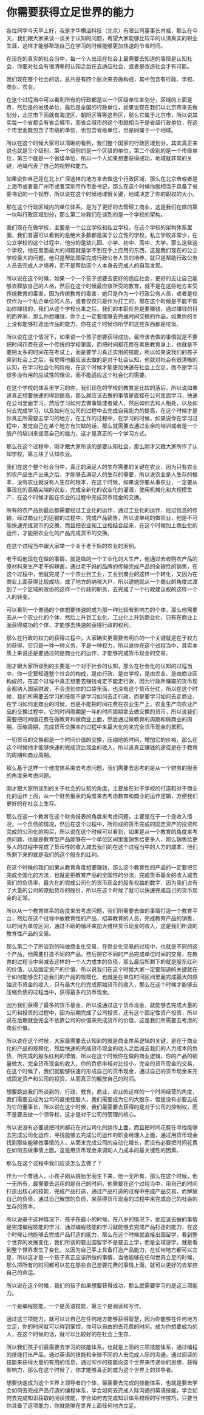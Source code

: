 # 你需要获得立足世界的能力

各位同学今天早上好，我是才华横溢科技（北京）有限公司董事长肖威，那么在今天，我们跟大家来谈一谈关于认知的问题，希望大家能够比较早的认清真实的职业生涯，这样才能够帮助自己在学习的时候能够更加快速的节省时间。

在现在的真实的社会当中，每一个人出现在社会上最需要去知道的事情是认知社会，你要对社会有很清晰的认知之后在去适应社会，或者是改造社会才有可能。

我们现在整个社会的话，总共是有四个层次来去做构成，其中包含有行政、学校、商业、农业。

在这个过程当中可以看到所有的行政都是以一个区级单位来划分，区域的上面是市，然后是的省级单位，最后是全国的行政单位，如果说现在我们以北京市来去做划分，北京市下面就有海淀区、朝阳区等等这些区，那么它属于北京市，所以说其实每一个省都会有省会城市，而省会城市的这个市就相当于是省级行政单位，在这个市里面既包含了市级的单位，也包含省级单位，但是同属于一个地域。

所以在这个时候大家可以清晰的看到，我们整个国家的行政区域划分，其实真正来说也就是三个级别，第一个级别的是一个区级的单位，第二个级别的是一个市级单位，第三个就是一个省级单位，所以一个人如果想要获得成功，地域就非常的关键，地域代表了自己的视野和能力。

如果说你自己是在北上广深这样的地方来去做这个行政区域，那么在北京市或者是上海市或者是广州市或者深圳市作市委书记，那么在这个时候你就相当于具备了省委书记的一个视野，所以说在这个时候地域很关键，地域决定了你的职权的大小。

那在这个行政区域内的单位体系，是为了更好的去管理工商业，这是我们在做的第一块叫行政区域划分，那么第二块我们在谈到的是一个学校的架构。

我们现在在做学校，主要是一个公立学校和私立学校，在这个学校的架构体系里面，我们普遍可以看到的是绝大多数都是属于公立性的学校，私立学校非常少，在公立学校的这个过程中，他分的是幼儿园、小学、初中、高中、大学，那么这些这个学校，他在里面最大的问题就是学不到在手上应用的东西，这是我们现在的公立学校最大的问题，他只是帮助国家完成行政公务人员的培养，就只是帮助行政公务人员去完成人才培养，而不是帮助这个人本身去完成人的自我发现。

所以说在这个时候，如果一个一个孩子想要去更好的适应社会，更好的去让自己能够去释放自己的人格，然后在这个时候最应该所受的教育，就不是在这些地方来受传统教育的毒害，因为传统教育的毒害，她只是作为一个行政公务人员，或者是仅仅作为一个私企单位的人员，或者仅仅只是作为打工的，那在这个时候是不能不帮助你赚钱的，我们从这个学校出来之后，我们的本职任务是要赚钱，通过赚钱的目的而养家，那么你想赚钱，你手上一定要能够去完成时间交换的作品，如果你的手上没有能够打造出作品的能力，你在这个时候你所学的这些东西都是垃圾。

所以说在这个情况下，如果说一个孩子想要获得成功，最应该去做的事情就是不要把时间花费在这一个传统的学校里面，而把时间都花费在素质教育身上，也就是不要把太多的时间花在考试上，而是要学习真正实用的技能，所以如果说我们的孩子来到社会上之后，我觉得他最应该去做的是对于社会认知，他就对社会有很清晰的认知，在学习社会化的阶段，在这个时候才能更加快速在社会上立足，而不是学习很多没有用的应试性的理论，而不能适应这个社会化的需要。

在这个学校的体系里学习的你，我们现在的学校的教育是比较的落后，所以说如果说真正想要快速的得到提高，那么就应该去做的事情是直接在公司里面学习，快速在公司里面学习，然后学习如何去做事情或者做人，然后如何去和人相处，以及如何去完成学习，以及如何在公司的过程中去完成自我能力的提高，在这个时候才是你真正所需要去学习的地方，在工作的过程中，在学习的时候，如果说你在学习过程中，发觉自己在某个地方有欠缺的话，那么就需要去通过业余的培训或者是一个脱产的培训来提高自己的能力，这才是真正的一个学习方式。

那么在这个过程中，刚才跟大家所谈的是要认知社会，那么刚才又跟大家所作了认知学校，第三块了认知农业。

我们在这个整个社会当中，真正的满足人的生存需要的关键在农业，因为只有农业的农产品生产出来之后，才能够去满足人的生存的需要，所以说农业是人生存的根本，没有农业就没有人生存的根本，在这个时候，如果说你要从事农业，一定要从事现在的高精尖端的农业，完成全新化的农业化的灌溉，使用机械化和大规模生产，在这个时候才能在农业的过程中完成货币现金的交换。

所有的农产品到最后都需要经过工业化的运作，通过工业化的运作，经过信息的传输，经过商业化的运输的过程中，完成产品销售，所以说单纯的做农业，他是不可能快速完成货币的交换，而且把农业和工业相结合起来，在这个时候加上商业化的运作，才能把农业化的产品完成货币的交换。

在这个过程当中跟大家举一个关于老干妈的农业的案例。

老干妈他现在在做的事情，就是做的一个工业化的大生产，他通过去收购农产品的原材料来生产老干妈辣酱，通过老干妈的品牌的传输完成产品的全球性的销售，在这个过程中，他就完成了一个农业到工业，工业到商业的这样一个转化，又因为在商业上面获得比较成功，成了地方的纳税大户，所以说她就从一个商业的角度过渡到了一个区域的政协的这样一个行政的职务，去完成了一个行政建议权的这样一个人的转变。

可以看到一个普通的个体想要快速的成为那一种比较有影响力的个体，那么他需要去从一个农业化的个体，然后上升到工业化，工业化上升到商业化，只有在商业上面获得成功的个体，才能够去快速的获得行政的权利。

那么在行政的权力的获得过程中，大家确实更需要去明白的一个关键就是在于权力的获得，它只是一种一种义务，不是一种权力，所以说你在这个过程当中，其实本质上来说还是要通过的是商业化的运作，才能够完成货币现金的交易。

刚才跟大家所谈到的主要是一个对于社会的认知，那么在社会化的认知的过程当中，你一定要知道整个社会的构成，是由行政、是由学校，是由农业、是由商业区构成的，在这个过程中真正想要去赚钱肯定不能走行政，因为行政所赚取的货币现金都纳入国家财政，不会流到你的口袋里面，也没有这个货币分红，所以在这个时候，我们所需要去学习的技能不是学习如何去走行政，而是要学习如何去走商业，在学习如何走商业的时候，也是不能把时间花费在农业生产上，农业生产向农业产品的交换过程中，它的时间周期是一年的时间周期拿去做交换的货币，所以说我们需要把时间值花费在做教育和做商业上面，然后通过做教育的周期和做商业的周期，压缩周期，完成货币交换率的过程中来最大化的来完全货币现金的累积。

一切货币的交换都是一个时间价值的交换，压缩他的时间，增加它的价格，那么在这个时候他才能够快速的完成货比现金的收入，所以说真正赚钱的途径是在于教育的周期和商业周期。

那么基于这样一个维度体系来去考虑问题，我们需要去思考的是从一个财务的报表的角度来考虑问题。

刚才跟大家所谈到的关于社会的认知的角度，主要放在对于学校的打造和对于商业化的运作上面，从一个财务报表的角度来去考虑教育和商业的运作逻辑，方便我们更好的在社会上生存。

那么在这一个教育在这个财务报表的角度来考虑问题，主要是在于一个是收入情况，一个负债的情况，然后在这个过程中，所形成的货币完成的固定资产的投资和完成的公司化的购买，所以说在这个时候可以看到，如果是从一个教育的角度来考虑问题，也就是教育型产品能够在一个单位区间里面销售给更多人，那么销售给更多人的过程中完成了货币性的收入减去我们的在这个过程当中的人力的成本，他们所剩下来的就是我们的这个股东的红利。

在这个时候的我们如果从教育角度想要赚钱，那么这个教育性的产品的一定要把它完成全国化的方法，也就是把教育产品的全国性的分法，完成货币基金的收入减去我们的负债率，最大化的完成公司化的货币现金的股东权益的数字，因为我们占有了大量的公司的原始货币的股份，所以在这个时候了就可以快速完成自己的货币现金的正常。

所以从一个教育体系的角度来去考虑问题，我们所需要去做的事情打造一个教育平台，然后在这个过程中放教育性的产品，招募教育的人员，完成教育产品的销售，以时间为单位区间，通过不断的循环来加大维持货币现金的收入，这是我们所谈的教育性产品的交易。

那么第二个了所谈到的叫做商业化交易，在商业化交易的过程中，也就是不同的这个产品，他需要打造不同的产品，然后把它不同的产品完成单位时间的交易，在教育的过程当中来减去这样的一个人力成本的负债，那么最后所剩下的就是股东红利的价值，以及固定资产的价值，所以说我们在这个时候大家一定要知道的关键就在于如何能够去打造我们的产品的规模化，也就是在单位时间区间里面完成最大的原始货币资金的收入，只有最大化的完成原始货币的收入，那么在这个时候才能够去压缩负债的过程当中，获得最多的货币现金。

因为我们获得了最多的货币基金，所以说通过这个货币现金，就能够去完成大量的公司和投资的过程中，因为前期完成了公司投资，还有这个固定性资产投资，所以说在后期就会完全不依靠公司的价值来完成货币的价值，这是我们所需要去考虑的商业价值。

所以说在这个时候，大家最需要去认知到的就是商业体系逻辑的关键，是在于商业化的产品的规模化，然后快速的完成货币现金的收入之后减去我们的人力成本的负债，所完成的股东红利的增值，所以在这个时候你在做的商业逻辑，你的产品的销量做大，完全货币现金的收入，你的负债率相对比较小，完全的货币现金的交易，在这个时候了，我们就能够快速的形成自己的货币现金，通过自己的货币现金来完成固定资产和公司的投资，从而真正的解放自己的时间。

想要跳出我们所谈到的，行政，教育，商业，农业的这样的一个时间经营的角度，我们需要去成为公司的直接控股人，我们需要成为它的大股东，但是没有必要去成为它的董事长，所以说在这个时候，我们最需要去获得的是对于公司的控制权，而不是要去做一个领导权，这才是对于公司的管理的核心。

所以说没有必要说把时间都花在对公司化的运作上面，而且把时间花费在寻找能够去完成公司化运作，寻找能够去完成公司运作的职业经理人上面，通过用货币现金找到那些能够做事情的人，从而来完成公司的自动化增长，而没有必要把时间花费在如何去做事情上面，这是用货币现金来调动人力成本的最关键性的因素。

那么在这个过程中我们应该怎么去做了？

作为一个普通人，小孩子刚从娘胎里面生下来，他一无所有，那么在这个时候，他一无所有，最需要去运用的是自己的时间，他需要在这个过程当中，用自己的时间打造出核心的技能，完成产品打造，通过产品打造的过程中完成产品交易，而解放自己的负债，通过自己解放的负债，来获得货币现金的过程中来完成自己的社会的生存的资本。

所以说基于这种情况下，孩子在最小的时候，在八岁的情况下，他应该去做的事情是完成编程技能的学习，通过编程技能的学习就能够去完成产品打造的能力，在这个时候让他能够去完成产品打造的能力，那么在这个时候就直接出国留学，看到整个世界的发展变化，我们所谈的要出国留学不是要去上学，而是全球游学，就是看到整个世界发生了变化，又因为自己手上具备打造产品能力，在任何地方都可以立足，所以这才是一个孩子真正应该所做的事情，当他能够在任何世界立足的时候，那么把所有的时间都可以花在那些自己想要花费的事情上面，就可以更好的去掌控自己的命运。

所以说在这个时候，我们的孩子如果想要获得成功，那么就需要学习的是这三项能力。

一个是编程技能，一个是英语技能，第三个是阅读和写作。

通过这三项能力，就可以让自己在任何地方能够获得智慧，因为你能够在任何地方立足，你的时间就可以得到掌控，你可以自由的去花费的时间，成为你想要成为的人，在这个时候的话，就可以比较好的在社会上生存。

所以我们孩子们最需要去学习的技能体系，也就是上面的三项技能体系，通过编程的技能打出产品，通过英语的技能和全球不同的人去完成人际的沟通，通过阅读的技能来获得大量的有用的信息，通过写作的技能向这个世界来传递你的思想，获得影响力，那么在这个时候了，你才能够真正的成为这个世界上的领导者。

想要快速成为这个世界上领导者的个体，最需要去完成的技能体系，也就是要去学会如何去完成产品打造的编程体系，学会如何去完成人际沟通的英语技能，学会如何去完成知识获取的阅读技能，学会如何去完成知识体系梳理的写作技巧，只要当你具备了这项能力，你就能够在世界上面任何地方立足。
